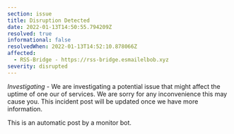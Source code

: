 ```yaml
---
section: issue
title: Disruption Detected
date: 2022-01-13T14:50:55.794209Z
resolved: true
informational: false
resolvedWhen: 2022-01-13T14:52:10.878066Z
affected:
  - RSS-Bridge - https://rss-bridge.esmailelbob.xyz
severity: disrupted
---
```

*Investigating* - We are investigating a potential issue that might affect the uptime of one our of services. We are sorry for any inconvenience this may cause you. This incident post will be updated once we have more information.

This is an automatic post by a monitor bot.
        
